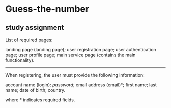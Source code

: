 # Guess-the-number
study assignment
-------
List of required pages:

landing page (landing page);
user registration page;
user authentication page;
user profile page;
main service page (contains the main functionality).

-------

When registering, the user must provide the following information:

account name (login)*;
password*;
email address (email)*;
first name;
last name;
date of birth;
country.

where * indicates required fields.
